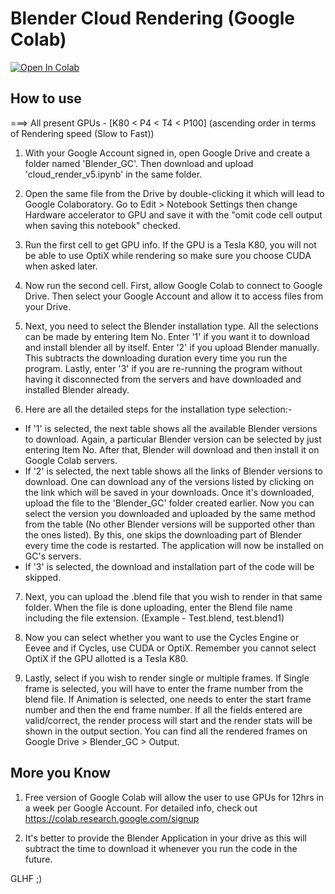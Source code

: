 # Blender Cloud Rendering (Google Colab)


[![Open In Colab](https://colab.research.google.com/assets/colab-badge.svg)](https://colab.research.google.com/github/MadobyPy/Blender-Colaboratory_A3/blob/main/cloud_render_v5.ipynb)

## How to use

===> All present GPUs - [K80 < P4 < T4 < P100]  (ascending order in terms of Rendering speed (Slow to Fast))

1) With your Google Account signed in, open Google Drive and create a folder named 'Blender_GC'. Then download and upload 'cloud_render_v5.ipynb' in the same folder.

2) Open the same file from the Drive by double-clicking it which will lead to Google Colaboratory. Go to Edit > Notebook Settings then change Hardware accelerator to GPU and save it with the "omit code cell output when saving this notebook" checked. 

3) Run the first cell to get GPU info. If the GPU is a Tesla K80, you will not be able to use OptiX while rendering so make sure you choose CUDA when asked later.

4) Now run the second cell. First, allow Google Colab to connect to Google Drive. Then select your Google Account and allow it to access files from your Drive.

5) Next, you need to select the Blender installation type. All the selections can be made by entering Item No. Enter '1' if you want it to download and install blender all by itself. Enter '2' if you upload Blender manually. This subtracts the downloading duration every time you run the program. Lastly, enter '3' if you are re-running the program without having it disconnected from the servers and have downloaded and installed Blender already.

6) Here are all the detailed steps for the installation type selection:-
* If '1' is selected, the next table shows all the available Blender versions to download. Again, a particular Blender version can be selected by just entering Item No. After that, Blender will download and then install it on Google Colab servers.
* If '2' is selected, the next table shows all the links of Blender versions to download. One can download any of the versions listed by clicking on the link which will be saved in your downloads. Once it's downloaded, upload the file to the 'Blender_GC' folder created earlier.
Now you can select the version you downloaded and uploaded by the same method from the table (No other Blender versions will be supported other than the ones listed). By this, one skips the downloading part of Blender every time the code is restarted. The application will now be installed on GC's servers.
* If '3' is selected, the download and installation part of the code will be skipped.

7) Next, you can upload the .blend file that you wish to render in that same folder. When the file is done uploading, enter the Blend file name including the file extension. (Example - Test.blend, test.blend1)

8) Now you can select whether you want to use the Cycles Engine or Eevee and if Cycles, use CUDA or OptiX. Remember you cannot select OptiX if the GPU allotted is a Tesla K80.

9) Lastly, select if you wish to render single or multiple frames. If Single frame is selected, you will have to enter the frame number from the blend file. If Animation is selected, one needs to enter the start frame number and then the end frame number. If all the fields entered are valid/correct, the render process will start and the render stats will be shown in the output section. You can find all the rendered frames on Google Drive > Blender_GC > Output. 


## More you Know

1. Free version of Google Colab will allow the user to use GPUs for 12hrs in a week per Google Account. For detailed info, check out  https://colab.research.google.com/signup

2. It's better to provide the Blender Application in your drive as this will subtract the time to download it whenever you run the code in the future.

GLHF ;)

